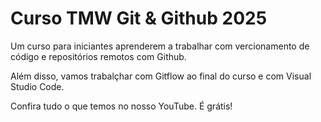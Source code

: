 # Curso TMW Git & Github 2025

Um curso para iniciantes aprenderem a trabalhar com vercionamento de código e repositórios remotos com Github.

Além disso, vamos trabalçhar com Gitflow ao final do curso e com Visual Studio Code.

Confira tudo o que temos no nosso YouTube. É grátis!